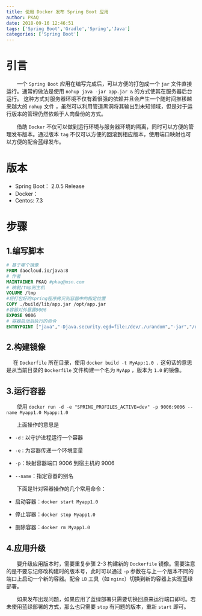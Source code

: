 ```yaml
---
title: 使用 Docker 发布 Spring Boot 应用
author: PKAQ
date: 2018-09-16 12:46:51
tags: ['Spring Boot','Gradle','Spring','Java']
categories: ['Spring Boot']
---
```


# 引言

　　一个 `Spring Boot`  应用在编写完成后，可以方便的打包成一个 `jar` 文件直接运行。通常的做法是使用 `nohup java -jar app.jar &` 的方式使其在服务器后台运行。 这种方式对服务器环境不仅有着很强的依赖并且会产生一个随时间推移越来越大的 `nohup` 文件 ，虽然可以利用管道黑洞将其输出到未知领域，但是对于运行版本的管理仍然依赖于人肉备份的方式。

　　借助 `Docker`  不仅可以做到运行环境与服务器环境的隔离，同时可以方便的管理发布版本。通过版本 `tag`  不仅可以方便的回滚到相应版本，使用端口映射也可以方便的配合蓝绿发布。



<!-- more -->

# 版本

- Spring Boot： 2.0.5 Release
- Docker：
- Centos: 7.3

# 步骤

## 1.编写脚本

```dockerfile
# 基于哪个镜像
FROM daocloud.io/java:8
# 作者
MAINTAINER PKAQ #pkaq@msn.com
# 映射/tmp到主机
VOLUME /tmp
#将打包好的spring程序拷贝到容器中的指定位置
COPY ./build/lib/app.jar /opt/app.jar
#容器对外暴露9006
EXPOSE 9006
# 容器启动后执行的命令
ENTRYPOINT ["java","-Djava.security.egd=file:/dev/./urandom","-jar","/opt/app.jar"]

```



## 2.构建镜像

　	在 `Dockerfile` 所在目录，使用 `docker build -t MyApp:1.0 .`  这句话的意思是从当前目录的 `Dockerfile` 文件构建一个名为 `MyApp` ，版本为 `1.0`  的镜像。

## 3.运行容器

　　使用 `docker run -d -e "SPRING_PROFILES_ACTIVE=dev" -p 9006:9006 --name Myapp1.0 Myapp:1.0`

　　上面操作的意思是 

- `-d` : 以守护进程运行一个容器

- `-e` : 为容器传递一个环境变量

- `-p`：映射容器端口 9006 到宿主机的 9006

- `--name`：指定容器的别名


　　下面是针对容器操作的几个常用命令：   

- 启动容器：`docker start Myapp1.0 `

- 停止容器：`docker stop Myapp1.0 `
- 删除容器：`docker rm Myapp1.0 `


## 4.应用升级

　　要升级应用版本时，需要重复步骤 2-3 构建新的 `Dockerfile` 镜像。需要注意的是不要忘记修改构建时的版本号，此时可以通过 `-p` 参数在与上一个版本不同的端口上启动一个新的容器。配合 `LB` 工具（如 `nginx`）切换到新的容器上实现蓝绿部署。

　　如果发布出现问题，如果应用了蓝绿部署只需要切换回原来运行端口即可。若未使用蓝绿部署的方式，那么也只需要 `stop` 有问题的版本，重新 `start` 即可。

